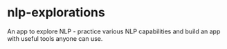 # nlp-explorations
An app to explore NLP - practice various NLP capabilities and build an app with useful tools anyone can use.
